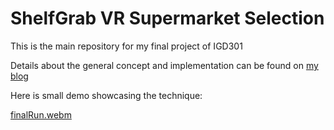 # ShelfGrab VR Supermarket Selection

This is the main repository for my final project of IGD301

Details about the general concept and implementation can be found on [my blog](https://barthpaleologue.github.io/Blog/posts/vr-with-unity-6/)

Here is small demo showcasing the technique:

[finalRun.webm](https://github.com/BarthPaleologue/SupermarketProject2/assets/31370477/18bd27cb-50cc-4967-886f-6c5d280ca45c)

